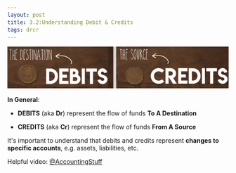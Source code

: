 ```yaml
---
layout: post
title: 3.2:Understanding Debit & Credits
tags: drcr
---
```


![Cedit=Destination, Debit=Source](/assets/mc-graw-accounting-course/images/debit-destination-credit-source.png)

**In General**:

- **DEBITS** (aka **Dr**) represent the flow of funds **To A Destination**

- **CREDITS** (aka **Cr**) represent the flow of funds **From A Source**

It's important to understand that debits and credits represent **changes to specific accounts**, e.g. assets, liabilities, etc.

Helpful video: [@AccountingStuff](https://www.youtube.com/watch?v=VhwZ9t2b3Zk)
